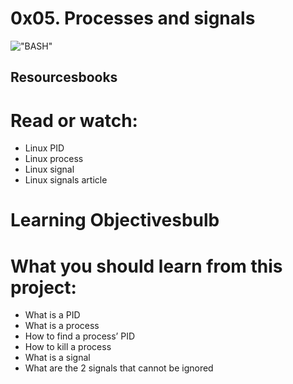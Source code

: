 # 0x05. Processes and signals
!["BASH"](https://s3.amazonaws.com/alx-intranet.hbtn.io/uploads/medias/2020/9/03ca27392c6338e696fc0c3b08765f02c98457a1.jpg?X-Amz-Algorithm=AWS4-HMAC-SHA256&X-Amz-Credential=AKIARDDGGGOUSBVO6H7D%2F20220721%2Fus-east-1%2Fs3%2Faws4_request&X-Amz-Date=20220721T184405Z&X-Amz-Expires=86400&X-Amz-SignedHeaders=host&X-Amz-Signature=3fae63d25664c9b165fa14fd2e7d723017d1a931c4b79ae350c88e9b671fb27a)
## Resourcesbooks

# Read or watch:

- Linux PID
- Linux process
- Linux signal
- Linux signals article

# Learning Objectivesbulb

# What you should learn from this project:

- What is a PID
- What is a process
- How to find a process’ PID
- How to kill a process
- What is a signal
- What are the 2 signals that cannot be ignored
